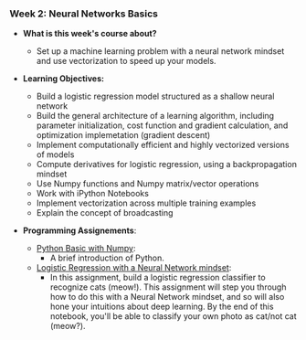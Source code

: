 ### Week 2: Neural Networks Basics

* **What is this week's course about?**
  * Set up a machine learning problem with a neural network mindset and use vectorization to speed up your models.

* **Learning Objectives:**
  * Build a logistic regression model structured as a shallow neural network
  * Build the general architecture of a learning algorithm, including parameter initialization, cost function and gradient calculation, and optimization implemetation (gradient descent)
  * Implement computationally efficient and highly vectorized versions of models
  * Compute derivatives for logistic regression, using a backpropagation mindset
  * Use Numpy functions and Numpy matrix/vector operations
  * Work with iPython Notebooks
  * Implement vectorization across multiple training examples
  * Explain the concept of broadcasting

* **Programming Assignements**:
  * [Python Basic with Numpy](https://github.com/yifang-psu/Coursera_AI_ML_Courses/blob/main/Deep_Learning/NeuralNetworks_and_DeepLearning/Week_2/Python_Basics_with_Numpy.ipynb):
    * A brief introduction of Python.
  * [Logistic Regression with a Neural Network mindset](https://github.com/yifang-psu/Coursera_AI_ML_Courses/blob/main/Deep_Learning/NeuralNetworks_and_DeepLearning/Week_2/Logistic_Regression_with_a_Neural_Network_mindset.ipynb):
    * In this assignment, build a logistic regression classifier to recognize cats (meow!). This assignment will step you through how to do this with a Neural Network mindset, and so will also hone your intuitions about deep learning. By the end of this notebook, you'll be able to classify your own photo as cat/not cat (meow?).  
